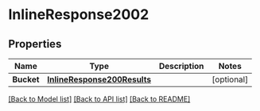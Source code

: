 # InlineResponse2002

## Properties

Name | Type | Description | Notes
------------ | ------------- | ------------- | -------------
**Bucket** | [**InlineResponse200Results**](inline_response_200_results.md) |  | [optional] 

[[Back to Model list]](../README.md#documentation-for-models) [[Back to API list]](../README.md#documentation-for-api-endpoints) [[Back to README]](../README.md)


